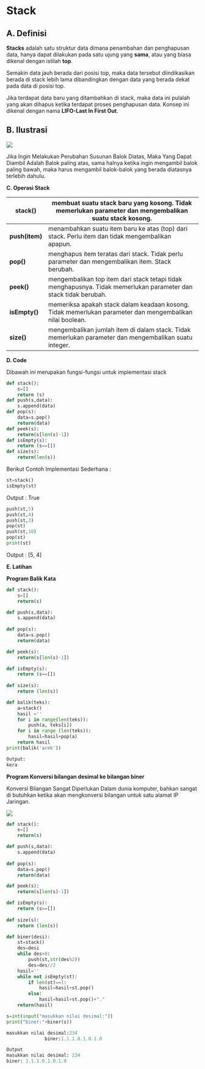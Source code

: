 # Stack

## A. Definisi

**Stacks** adalah satu struktur data dimana penambahan dan penghapusan data, hanya dapat dilakukan pada satu ujung yang **sama**, atau yang biasa dikenal dengan istilah **top**.

Semakin data jauh berada dari posisi top, maka data tersebut diindikasikan berada di stack lebih lama dibandingkan dengan data yang berada dekat pada data di posisi top.

Jika terdapat data baru yang ditambahkan di stack, maka data ini pulalah yang akan dihapus ketika terdapat proses penghapusan data. Konsep ini dikenal dengan nama **LIFO-Last In First Out**.

## B. Ilustrasi 

![](C:\Users\Choirul\AppData\Local\Programs\Python\Python37-32\Scripts\struktur_data\docs\assets\images\stackketutrare.JPG)

Jika Ingin Melakukan Perubahan Susunan Balok Diatas, Maka Yang Dapat Diambil Adalah Balok paling atas, sama halnya ketika ingin mengambil balok paling bawah, maka harus mengambil balok-balok yang berada diatasnya terlebih dahulu.

**C. Operasi Stack**

| **stack()**    | membuat suatu stack baru yang kosong. Tidak memerlukan parameter dan mengembalikan suatu stack kosong. |
| -------------- | ------------------------------------------------------------ |
| **push(item)** | menambahkan suatu item baru ke atas (top) dari stack. Perlu item dan tidak mengembalikan apapun. |
| **pop()**      | menghapus item teratas dari stack. Tidak perlu parameter dan mengembalikan item. Stack berubah. |
| **peek()**     | mengembalikan top item dari stack tetapi tidak menghapusnya. Tidak memerlukan parameter dan stack tidak berubah. |
| **isEmpty()**  | memeriksa apakah stack dalam keadaan kosong. Tidak memerlukan parameter dan mengembalikan nilai boolean. |
| **size()**     | mengembalikan jumlah item di dalam stack. Tidak memerlukan parameter dan mengembalikan suatu integer. |

**D. Code**

Dibawah ini merupakan fungsi-fungsi untuk implementasi stack

```python
def stack():
    s=[]
    return (s)
def push(s,data):
    s.append(data)
def pop(s):
    data=s.pop()
    return(data)
def peek(s):
    return(s[len(s)-1])
def isEmpty(s):
    return (s==[])
def size(s):
    return(len(s))
```

Berikut Contoh Implementasi Sederhana :

``` python
st=stack()
isEmpty(st)
```

Output : True

```python
push(st,5)
push(st,4)
push(st,3)
pop(st)
push(st,10)
pop(st)
print(st)
```

Output : [5, 4]

**E. Latihan**

**Program Balik Kata**

```python
def stack():
    s=[]
    return(s)

def push(s,data):
    s.append(data)
    
def pop(s):
    data=s.pop()
    return(data)

def peek(s):
    return(s[len(s)-1])

def isEmpty(s):
    return (s==[])
    
def size(s):
    return (len(s))

def balik(teks):
    a=stack()
    hasil =''
    for i in range(len(teks)):
        push(a, teks[i])
    for i in range (len(teks)):
        hasil=hasil+pop(a)
    return hasil
print(balik('arek'))
```

```python
Output:
kera
```



**Program Konversi bilangan desimal ke bilangan biner**

Konversi Bilangan Sangat Diperlukan Dalam dunia komputer, bahkan sangat di butuhkan ketika akan mengkonversi bilangan untuk satu alamat IP Jaringan.

![](C:\Users\Choirul\AppData\Local\Programs\Python\Python37-32\Scripts\struktur_data\docs\assets\images\desToBin2.png)

```python
def stack():
    s=[]
    return(s)

def push(s,data):
    s.append(data)
    
def pop(s):
    data=s.pop()
    return(data)

def peek(s):
    return(s[len(s)-1])

def isEmpty(s):
    return (s==[])
    
def size(s):
    return (len(s))

def biner(desi):
    st=stack()
    des=desi
    while des>0:
        push(st,str(des%2))
        des=des//2
    hasil=''
    while not isEmpty(st):
        if len(st)==1:
            hasil=hasil+st.pop()
        else:
            hasil=hasil+st.pop()+"."
    return(hasil)

s=int(input("masukkan nilai desimal:"))
print("biner:"+biner(s))

masukkan nilai desimal:234
              biner:1.1.1.0.1.0.1.0
```

```python
Output
masukkan nilai desimal: 234 
biner: 1.1.1.0.1.0.1.0
```

